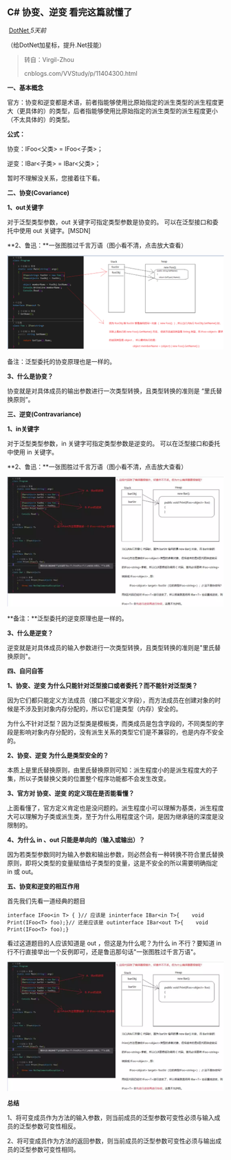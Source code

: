 ##                                                                             C# 协变、逆变 看完这篇就懂了                       

​                                                                                                                                                 [                         DotNet                      ](javascript:void(0);)                                                                   *5天前*                      

（给DotNet加星标，提升.Net技能）



> 转自：Virgil-Zhou
>
> cnblogs.com/VVStudy/p/11404300.html



**一、基本概念**



官方：协变和逆变都是术语，前者指能够使用比原始指定的派生类型的派生程度更大（更具体的）的类型，后者指能够使用比原始指定的派生类型的派生程度更小（不太具体的）的类型。



**公式：**



协变：IFoo<父类> = IFoo<子类>；



逆变：IBar<子类> =  IBar<父类>；



暂时不理解没关系，您接着往下看。



**二、协变(Covariance)**



**1、out关键字**



对于泛型类型参数，out 关键字可指定类型参数是协变的。 可以在泛型接口和委托中使用 out 关键字。[MSDN] 



**2、鲁迅：**一张图胜过千言万语（图小看不清，点击放大查看）



![img](assets/640.png)



备注：泛型委托的协变原理也是一样的。



**3、什么是协变？**



协变就是对具体成员的输出参数进行一次类型转换，且类型转换的准则是 “里氏替换原则”。



**三、逆变(Contravariance)**



**1、in关键字**



对于泛型类型参数，in 关键字可指定类型参数是逆变的。 可以在泛型接口和委托中使用 in 关键字。



**2、鲁迅：**一张图胜过千言万语（图小看不清，点击放大查看）



![img](assets/640.webp)



**备注：**泛型委托的逆变原理也是一样的。



**3、什么是逆变？**



逆变就是对具体成员的输入参数进行一次类型转换，且类型转换的准则是"里氏替换原则"。



**四、自问自答**



**1、协变、逆变 为什么只能针对泛型接口或者委托？而不能针对泛型类？**



因为它们都只能定义方法成员（接口不能定义字段），而方法成员在创建对象的时候是不涉及到对象内存分配的，所以它们是类型（内存）安全的。



为什么不针对泛型？因为泛型类是模板类，而类成员是包含字段的，不同类型的字段是影响对象内存分配的，没有派生关系的类型它们是不兼容的，也是内存不安全的。



**2、协变、逆变 为什么是类型安全的？**



本质上是里氏替换原则，由里氏替换原则可知：派生程度小的是派生程度大的子集，所以子类替换父类的位置整个程序功能都不会发生改变。



**3、官方对 协变、逆变 的定义现在是否能看懂？**



上面看懂了，官方定义肯定也是没问题的。派生程度小可以理解为基类，派生程度大可以理解为子类或派生类，至于为什么用程度这个词，是因为继承链的深度是没限制的。



**4、为什么 in 、out 只能是单向的（输入或输出）？**



因为若类型参数同时为输入参数和输出参数，则必然会有一种转换不符合里氏替换原则，即将父类型的变量赋值给子类型的变量，这是不安全的所以需要明确指定 in 或 out。



**五、协变和逆变的相互作用**



首先我们先看一道经典的题目



```
interface IFoo<in T> { }// 应该是 ininterface IBar<in T>{    void Print(IFoo<T> foo);}// 还是应该是 outinterface IBar<out T>{    void Print(IFoo<T> foo);}
```



看过这道题目的人应该知道是 out ，但这是为什么呢？为什么 in 不行？要知道 in 行不行直接举出一个反例即可，还是鲁迅那句话"一张图胜过千言万语"。



![img](assets/640.webp)



**总结**





1、将可变成员作为方法的输入参数，则当前成员的泛型参数可变性必须与输入成员的泛型参数可变性相反。



2、将可变成员作为方法的返回参数，则当前成员的泛型参数可变性必须与输出成员的泛型参数可变性相同。